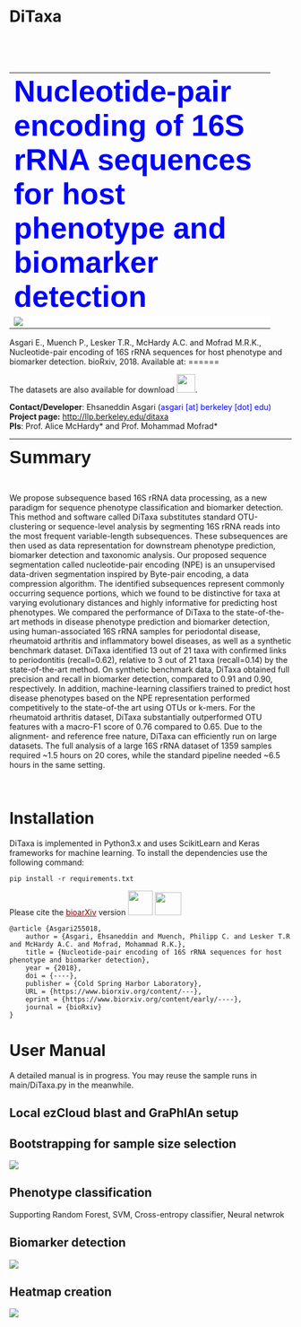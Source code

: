 # DiTaxa
<table style="height: 48px; width: 812px;">
<table style="width: 802px;">
<tbody>
<tr>
<td style="width: 450px;" colspan="2"><span style="font-size: 40pt; font-family: helvetica,arial,sans-serif;"><span style="color: #0000ff;"><strong>Nucleotide-pair encoding of 16S rRNA sequences for host phenotype and biomarker detection</strong></span></span></td>
</tr>
<tr>
<td style="width: 450px;background-color: white;" colspan="2"><img src="https://user-images.githubusercontent.com/8551117/40691993-7b6e0014-63af-11e8-9289-c3b842aff9f6.png"/></td>
</tr>
</tbody>
</table>


Asgari E., Muench P., Lesker T.R., McHardy A.C. and Mofrad M.R.K., Nucleotide-pair encoding of 16S rRNA sequences for host phenotype and biomarker detection. bioRxiv, 2018. Available at: ======


 
The datasets </strong> are also available for download <a href='http://llp.berkeley.edu/ditaxa'><img class="alignnone wp-image-36" src="http://llp.berkeley.edu/wp-content/uploads/2018/01/zip.png" alt="" width="33" height="33" /></a>.

<strong>Contact/Developer</strong>: Ehsaneddin Asgari (<span style="color: #0000ff;">asgari [at] berkeley [dot] edu</span>)
<br/>
<strong>Project page:</strong> <a href="http://llp.berkeley.edu/ditaxa">http://llp.berkeley.edu/ditaxa</a>
<br/>
<strong>PIs</strong>: Prof. Alice McHardy* and Prof. Mohammad Mofrad*
<br/>

<hr />

<span style="font-family: helvetica,arial,sans-serif; font-size: 24pt;"><strong>Summary</strong></span>

&nbsp;

We propose subsequence based 16S rRNA data processing, as a new paradigm for sequence phenotype classification and biomarker detection. This method and software called DiTaxa substitutes standard OTU-clustering or sequence-level analysis by segmenting 16S rRNA reads into the most frequent variable-length subsequences. These subsequences are then used as data representation for downstream phenotype prediction, biomarker detection and taxonomic analysis. Our proposed sequence segmentation called nucleotide-pair encoding (NPE) is an unsupervised data-driven segmentation inspired by Byte-pair encoding, a data compression algorithm. The identified subsequences represent commonly occurring sequence portions, which we found to be distinctive for taxa at varying evolutionary distances and highly informative for predicting host phenotypes.
We compared the performance of DiTaxa to the state-of-the-art methods in disease phenotype prediction and biomarker detection, using human-associated 16S rRNA samples for periodontal disease, rheumatoid arthritis and inflammatory bowel diseases, as well as a synthetic benchmark dataset. DiTaxa identified 13 out of 21 taxa with confirmed links to periodontitis (recall=0.62), relative to 3 out of 21 taxa (recall=0.14) by the state-of-the-art method. On synthetic benchmark data, DiTaxa obtained full precision and recall in biomarker detection, compared to 0.91 and 0.90, respectively. In addition, machine-learning classifiers trained to predict host disease phenotypes based on the NPE representation performed competitively to the state-of-the art using OTUs or k-mers. For the rheumatoid arthritis dataset, DiTaxa substantially outperformed OTU features with a macro-F1 score of 0.76 compared to 0.65. Due to the alignment- and reference free nature, DiTaxa can efficiently run on large datasets. The full analysis of a large 16S rRNA dataset of 1359 samples required ~1.5 hours on 20 cores, while the standard pipeline needed ~6.5 hours in the same setting.

&nbsp;</td>
</tr>
</tbody>

</table>


<h1>Installation</h1>

DiTaxa is implemented in Python3.x and uses ScikitLearn and Keras frameworks for machine learning. To install the dependencies use the following command:
```
pip install -r requirements.txt
```

Please cite the <a style="color: #800000;" href="https://www.biorxiv.org/content/early/2018/01/31/255018">bioarXiv</a> version  <a href="https://www.biorxiv.org/highwire/citation/78275/bibtext"><img class="alignnone wp-image-142" src="http://llp.berkeley.edu/wp-content/uploads/2018/01/bibtex-icon.png" alt="" width="44" height="44" /></a> <a href="https://www.biorxiv.org/highwire/citation/78275/mendeley"><img class="alignnone wp-image-143" src="http://llp.berkeley.edu/wp-content/uploads/2018/01/Apps-Mendeley-icon-150x150.png" alt="" width="47" height="41" /></a>

```
@article {Asgari255018,
	author = {Asgari, Ehsaneddin and Muench, Philipp C. and Lesker T.R and McHardy A.C. and Mofrad, Mohammad R.K.},
	title = {Nucleotide-pair encoding of 16S rRNA sequences for host phenotype and biomarker detection},
	year = {2018},
	doi = {----},
	publisher = {Cold Spring Harbor Laboratory},
	URL = {https://www.biorxiv.org/content/---},
	eprint = {https://www.biorxiv.org/content/early/----},
	journal = {bioRxiv}
}

```

<h1> User Manual </h1>

A detailed manual is in progress. You may reuse the sample runs in main/DiTaxa.py in the meanwhile.

<h2>Local ezCloud blast and GraPhlAn setup</h2>

<h2>Bootstrapping for sample size selection</h2>
<img src="https://user-images.githubusercontent.com/8551117/40692939-f8b2785c-63b4-11e8-9194-c944775bbdf6.png">

<h2>Phenotype classification</h2>
Supporting Random Forest, SVM, Cross-entropy classifier, Neural netwrok

<h2>Biomarker detection</h2>

<img src="https://user-images.githubusercontent.com/8551117/40692994-568c1960-63b5-11e8-999d-ee69917943f5.png"/>


<h2>Heatmap creation</h2>

<img src="https://user-images.githubusercontent.com/8551117/40692895-b01a2a68-63b4-11e8-95d2-fc3727471bca.png"/>



